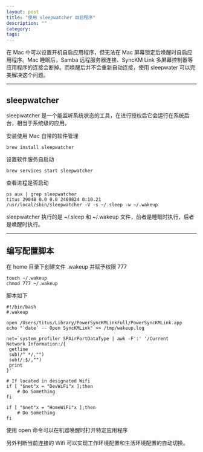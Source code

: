 ```yaml
---
layout: post
title: "使用 sleepwatcher 自启程序"
description: ""
category: 
tags:
---
```


在 Mac 中可以设置开机自启应用程序，但无法在 Mac 屏幕锁定后唤醒时自启应用程序。Mac 睡眠后，Samba 远程服务器连接、SyncKM Link 多屏幕控制器等应用程序的连接会断掉。而唤醒后并不会重新自动连接，使用 sleepwater 可以完美解决这个问题。

------------------------

## sleepwatcher

sleepwatcher 是一个能监听系统状态的工具，在进行授权后它会运行在系统后台，相当于系统级的应用。

安装使用 Mac 自带的软件管理

`brew install sleepwatcher`

设置软件服务自启动

`brew services start sleepwatcher`

查看进程是否启动

```
ps aux | grep sleepwatcher
titus 29048 0.0 0.0 2469824 0:10.21 
/usr/local/sbin/sleepwatcher -V -s ~/.sleep -w ~/.wakeup
```

sleepwatcher 执行的是 ~/.sleep 和 ~/.wakeup 文件，前者是睡眠时执行，后者是唤醒时执行。

------------------------

## 编写配置脚本

在 home 目录下创建文件 .wakeup 并赋予权限 777

```shell
touch ~/.wakeup
chmod 777 ~/.wakeup
```

脚本如下

```shell
#!/bin/bash
#.wakeup

open /Users/titus/Library/PowerSyncKMLinkFull/PowerSyncKMLink.app
echo "`date` -- Open SyncKMLink" >> /tmp/wakeup.log

net=`system_profiler SPAirPortDataType | awk -F':' '/Current 
Network Information:/{
 getline
 sub(/^ */,"")
 sub(/:$/,"")
 print
}'`

# If located in designated Wifi
if [ "$net"x = "DevWiFi"x ];then
    # Do Something
fi

if [ "$net"x = "HomeWiFi"x ];then
    # Do Something
fi

```

使用 open 命令可以在机器唤醒时打开特定应用程序

另外判断当前连接的 Wifi 可以实现工作环境配置和生活环境配置的自动切换。



